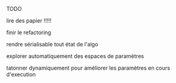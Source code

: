 
TODO

lire des papier !!!!!

finir le refactoring

rendre sérialisable tout état de l'algo

explorer automatiquement des espaces de paramètres

tatonner dynamiquement pour améliorer les paramètres en cours d'execution
